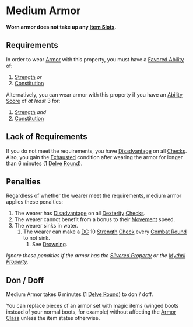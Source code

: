 # Medium Armor

**Worn armor does not take up any [Item Slots](../../../../Player%20Characters/Derived%20Statistics/Item%20Slots.md).**

## Requirements

In order to wear [Armor](../../../Armor.md) with this property, you must have a [Favored Ability](../../../../Player%20Characters/Favored%20Ability.md) of:

1. [Strength](../../../../Player%20Characters/Chosen%20Statistics/Strength.md) *or*
2. [Constitution](../../../../Player%20Characters/Chosen%20Statistics/Constitution.md)

Alternatively, you can wear armor with this property if you have an [Ability Score](../../../../Player%20Characters/Chosen%20Statistics/Ability%20Scores.md) of *at least* 3 for:

1. [Strength](../../../../Player%20Characters/Chosen%20Statistics/Strength.md) *and*
2. [Constitution](../../../../Player%20Characters/Chosen%20Statistics/Constitution.md)

## Lack of Requirements

If you do not meet the requirements, you have [Disadvantage](../../../../Game%20Procedures/Dice%20Rolls/Disadvantage.md) on all [Checks](../../../../Game%20Procedures/Check.md). Also, you gain the [Exhausted](../../../../Conditions/Exhausted.md) condition after wearing the armor for longer than 6 minutes (1 [Delve Round](../../../../Game%20Procedures/Round.md#Delve%20Round)).

## Penalties

Regardless of whether the wearer meet the requirements, medium armor applies these penalties:

1. The wearer has [Disadvantage](../../../../Game%20Procedures/Dice%20Rolls/Disadvantage.md) on all [Dexterity](../../../../Player%20Characters/Chosen%20Statistics/Dexterity.md) [Checks](../../../../Game%20Procedures/Check.md).
2. The wearer cannot benefit from a bonus to their [Movement](../../../../Game%20Procedures/Movement.md) speed.
3. The wearer sinks in water.
	1. The wearer can make a [DC](../../../../Game%20Procedures/DC.md) 10 [Strength](../../../../Player%20Characters/Chosen%20Statistics/Strength.md) [Check](../../../../Game%20Procedures/Check.md) every [Combat Round](../../../../Game%20Procedures/Round.md#Combat%20Round) to not sink.
		1. See [Drowning](../../../../Hazards/Elemental.md#Drowning).

*Ignore these penalties if the armor has the [Silvered Property](../../../Material%20Properties/Silvered%20Property.md) or the [Mythril Property](../../../Material%20Properties/Mythril%20Property.md).*

## Don / Doff

Medium Armor takes 6 minutes (1 [Delve Round](../../../../Game%20Procedures/Round.md#Delve%20Round)) to don / doff.

You can replace pieces of an armor set with magic items (winged boots instead of your normal boots, for example) without affecting the [Armor Class](../../../../Player%20Characters/Derived%20Statistics/Armor%20Class.md) unless the item states otherwise.
